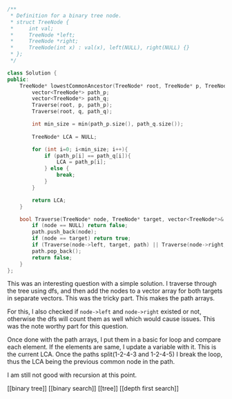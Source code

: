 ```cpp
/**
 * Definition for a binary tree node.
 * struct TreeNode {
 *     int val;
 *     TreeNode *left;
 *     TreeNode *right;
 *     TreeNode(int x) : val(x), left(NULL), right(NULL) {}
 * };
 */

class Solution {
public:
    TreeNode* lowestCommonAncestor(TreeNode* root, TreeNode* p, TreeNode* q) {
        vector<TreeNode*> path_p;
        vector<TreeNode*> path_q;
        Traverse(root, p, path_p);
        Traverse(root, q, path_q);

        int min_size = min(path_p.size(), path_q.size());
        
        TreeNode* LCA = NULL;

        for (int i=0; i<min_size; i++){
            if (path_p[i] == path_q[i]){
                LCA = path_p[i];
            } else {
                break;
            }
        }

        return LCA;
    }

    bool Traverse(TreeNode* node, TreeNode* target, vector<TreeNode*>& path) {
	    if (node == NULL) return false;
	    path.push_back(node);
	    if (node == target) return true;
	    if (Traverse(node->left, target, path) || Traverse(node->right, target, path)) return true;
	    path.pop_back();
	    return false;
    }
};
```

This was an interesting question with a simple solution. I traverse through the tree using dfs, and then add the nodes to a vector array for both targets in separate vectors. This was the tricky part. This makes the path arrays. 

For this, I also checked if  `node->left` and `node->right` existed or not, otherwise the dfs will count them as well which would cause issues. This was the note worthy part for this question.

Once done with the path arrays, I put them in a basic for loop and compare each element. If the elements are same, I update a variable with it. This is the current LCA. Once the paths split(1-2-4-3 and 1-2-4-5) I break the loop, thus the LCA being the previous common node in the path.

I am still not good with recursion at this point. 

[[binary tree]]
[[binary search]]
[[tree]]
[[depth first search]]
